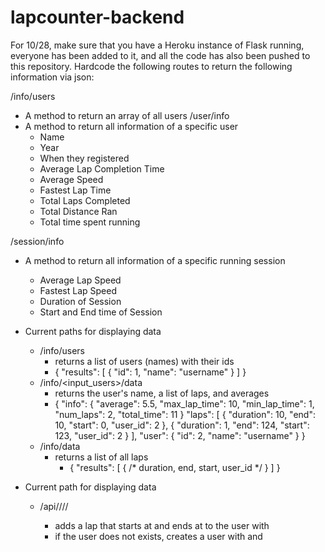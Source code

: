 # lapcounter-backend
For 10/28, make sure that you have a Heroku instance of Flask running, everyone has been added to it, and all the code has also been pushed to this repository.
Hardcode the following routes to return the following information via json:

/info/users
* A method to return an array of all users
/user/info
* A method to return all information of a specific user
  * Name
  * Year
  * When they registered
  * Average Lap Completion Time
  * Average Speed
  * Fastest Lap Time
  * Total Laps Completed
  * Total Distance Ran
  * Total time spent running

/session/info
* A method to return all information of a specific running session
  * Average Lap Speed
  * Fastest Lap Speed
  * Duration of Session
  * Start and End time of Session

* Current paths for displaying data
    * /info/users
        * returns a list of users (names) with their ids
        * { "results": [ { "id": 1, "name": "username" } ] }
    * /info/<input_users>/data
        * returns the user's name, a list of laps, and averages
        * {
            "info": {
                "average": 5.5,
                "max_lap_time": 10,
                "min_lap_time": 1,
                "num_laps": 2,
                "total_time": 11
            }
            "laps": [
                {
                  "duration": 10,
                  "end": 10,
                  "start": 0,
                  "user_id": 2
                },
                {
                  "duration": 1,
                  "end": 124,
                  "start": 123,
                  "user_id": 2
                }
              ],
              "user": {
                "id": 2,
                "name": "username"
              }
            }
    * /info/data
        * returns a list of all laps
           * { "results": [ { /* duration, end, start, user_id */ } ] }

* Current path for displaying data
    * /api/<name>/<registered>/<start>/<end>
        * adds a lap that starts at <start> and ends at <end> to the user with <name>
        * if the user does not exists, creates a user with <name> and <registered>